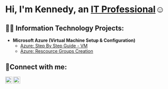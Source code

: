 <h1>Hi, I'm Kennedy, an <a href="https://linkedin.com/in/kennedyadjei">IT Professional</a>☺</h1>

<h2>👨‍💻 Information Technology Projects:</h2>

- <b>Microsoft Azure (Virtual Machine Setup & Configuration)</b>
  - [Azure: Step By Step Guide - VM](https://github.com/kadjei120/virtual-machine-setup)
  - [Azure: Rescource Groups Creation](https://github.com/kadjei120/ticket-lifecycle)

<h2>🤳Connect with me:</h2>

[<img align="left" alt="Josh | LinkedIn" width="22px" src="https://cdn.jsdelivr.net/npm/simple-icons@v3/icons/linkedin.svg" />][linkedin]
[<img align="left" alt="Josh | Instagram" width="22px" src="https://cdn.jsdelivr.net/npm/simple-icons@v3/icons/instagram.svg" />][instagram]

[instagram]: https://www.instagram.com/kadjei10
[linkedin]: https://linkedin.com/in/kennedyadjei

